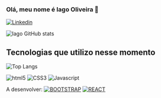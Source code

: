 ### Olá, meu nome é Iago Oliveira 👋
[![Linkedin](https://img.shields.io/badge/LinkedIn-0077B5?style=for-the-badge&logo=linkedin&logoColor=white)](https://www.linkedin.com/in/iago-oliveira-fonseca/)

![Iago GitHub stats](https://github-readme-stats.vercel.app/api?username=IagoOliveira&show_icons=true&theme=dracula)

## Tecnologias que utilizo nesse momento
![Top Langs](https://github-readme-stats.vercel.app/api/top-langs/?username=IagoOliveira&layout=compact)
<div style="display: inline-block">
<img alt="html5" src="https://img.shields.io/badge/HTML5-E34F26?style=for-the-badge&logo=html5&logoColor=white">
<img alt="CSS3" src="https://img.shields.io/badge/CSS3-1572B6?style=for-the-badge&logo=css3&logoColor=white">
<img alt="Javascript" src="https://img.shields.io/badge/JavaScript-F7DF1E?style=for-the-badge&logo=javascript&logoColor=black">


</div>

A desenvolver:
[![BOOTSTRAP](https://img.shields.io/badge/Bootstrap-563D7C?style=for-the-badge&logo=bootstrap&logoColor=white)]()
[![REACT](https://img.shields.io/badge/React-20232A?style=for-the-badge&logo=react&logoColor=61DAFB)]()
